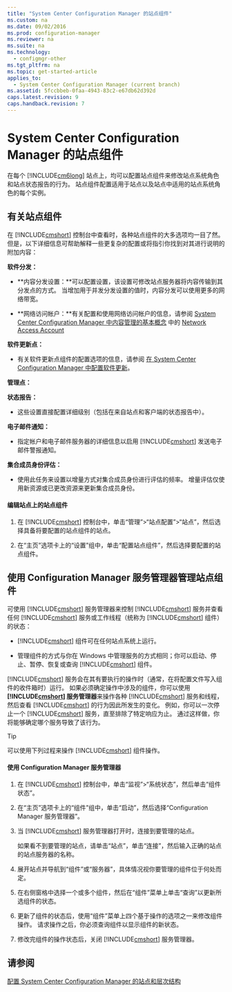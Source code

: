```yaml
---
title: "System Center Configuration Manager 的站点组件"
ms.custom: na
ms.date: 09/02/2016
ms.prod: configuration-manager
ms.reviewer: na
ms.suite: na
ms.technology: 
  - configmgr-other
ms.tgt_pltfrm: na
ms.topic: get-started-article
applies_to: 
  - System Center Configuration Manager (current branch)
ms.assetid: 5fccbbeb-0faa-4943-83c2-e67db62d392d
caps.latest.revision: 9
caps.handback.revision: 7
---
```

# System Center Configuration Manager 的站点组件
在每个 [!INCLUDE[cm6long](../LocTest/includes/cm6long_md.md)] 站点上，均可以配置站点组件来修改站点系统角色和站点状态报告的行为。 站点组件配置适用于站点以及站点中适用的站点系统角色的每个实例。  
  
## 有关站点组件  
 在 [!INCLUDE[cmshort](../LocTest/includes/cmshort_md.md)] 控制台中查看时，各种站点组件的大多选项均一目了然。 但是，以下详细信息可帮助解释一些更复杂的配置或将指引你找到对其进行说明的附加内容：  
  
 **软件分发：**  
  
-   **内容分发设置：**可以配置设置，该设置可修改站点服务器将内容传输到其分发点的方式。 当增加用于并发分发设置的值时，内容分发可以使用更多的网络带宽。  
  
-   **网络访问帐户：**有关配置和使用网络访问帐户的信息，请参阅 [System Center Configuration Manager 中内容管理的基本概念](../LocTest/Fundamental-concepts-for-content-management-in-System-Center-Configuration-Manager.md) 中的 [Network Access Account](../LocTest/Fundamental-concepts-for-content-management-in-System-Center-Configuration-Manager.md#bkmk_NAA)  
  
 **软件更新点：**  
  
-   有关软件更新点组件的配置选项的信息，请参阅 [在 System Center Configuration Manager 中配置软件更新](../LocTest/Configure-software-updates-in-System-Center-Configuration-Manager.md)。  
  
 **管理点：**  
  
 **状态报告：**  
  
-   这些设置直接配置详细级别（包括在来自站点和客户端的状态报告中）。  
  
 **电子邮件通知：**  
  
-   指定帐户和电子邮件服务器的详细信息以启用 [!INCLUDE[cmshort](../LocTest/includes/cmshort_md.md)] 发送电子邮件警报通知。  
  
 **集合成员身份评估：**  
  
-   使用此任务来设置以增量方式对集合成员身份进行评估的频率。 增量评估仅使用新资源或已更改资源来更新集合成员身份。  
  
#### 编辑站点上的站点组件  
  
1.  在 [!INCLUDE[cmshort](../LocTest/includes/cmshort_md.md)] 控制台中，单击“管理”\>“站点配置”\>“站点”，然后选择具备将要配置的站点组件的站点。  
  
2.  在“主页”选项卡上的“设置”组中，单击“配置站点组件”，然后选择要配置的站点组件。  
  
##  <a name="BKMK_ServiceMgr"></a> 使用 Configuration Manager 服务管理器管理站点组件  
 可使用 [!INCLUDE[cmshort](../LocTest/includes/cmshort_md.md)] 服务管理器来控制 [!INCLUDE[cmshort](../LocTest/includes/cmshort_md.md)] 服务并查看任何 [!INCLUDE[cmshort](../LocTest/includes/cmshort_md.md)] 服务或工作线程（统称为 [!INCLUDE[cmshort](../LocTest/includes/cmshort_md.md)] 组件）的状态：  
  
-   [!INCLUDE[cmshort](../LocTest/includes/cmshort_md.md)] 组件可在任何站点系统上运行。  
  
-   管理组件的方式与你在 Windows 中管理服务的方式相同；你可以启动、停止、暂停、恢复或查询 [!INCLUDE[cmshort](../LocTest/includes/cmshort_md.md)] 组件。  
  
 [!INCLUDE[cmshort](../LocTest/includes/cmshort_md.md)] 服务会在其有要执行的操作时（通常，在将配置文件写入组件的收件箱时）运行。 如果必须确定操作中涉及的组件，你可以使用 **[!INCLUDE[cmshort](../LocTest/includes/cmshort_md.md)] 服务管理器**来操作各种 [!INCLUDE[cmshort](../LocTest/includes/cmshort_md.md)] 服务和线程，然后查看 [!INCLUDE[cmshort](../LocTest/includes/cmshort_md.md)] 的行为因此所发生的变化。 例如，你可以一次停止一个 [!INCLUDE[cmshort](../LocTest/includes/cmshort_md.md)] 服务，直至排除了特定响应为止。 通过这样做，你将能够确定哪个服务导致了该行为。  
  
> [!TIP]  
>  可以使用下列过程来操作 [!INCLUDE[cmshort](../LocTest/includes/cmshort_md.md)] 组件操作。  
  
#### 使用 Configuration Manager 服务管理器  
  
1.  在 [!INCLUDE[cmshort](../LocTest/includes/cmshort_md.md)] 控制台中，单击“监视”\>“系统状态”，然后单击“组件状态”。  
  
2.  在“主页”选项卡上的“组件”组中，单击“启动”，然后选择“Configuration Manager 服务管理器”。  
  
3.  当 [!INCLUDE[cmshort](../LocTest/includes/cmshort_md.md)] 服务管理器打开时，连接到要管理的站点。  
  
     如果看不到要管理的站点，请单击“站点”，单击“连接”，然后输入正确的站点的站点服务器的名称。  
  
4.  展开站点并导航到“组件”或“服务器”，具体情况视你要管理的组件位于何处而定。  
  
5.  在右侧窗格中选择一个或多个组件，然后在“组件”菜单上单击“查询”以更新所选组件的状态。  
  
6.  更新了组件的状态后，使用“组件”菜单上四个基于操作的选项之一来修改组件操作。 请求操作之后，你必须查询组件以显示组件的新状态。  
  
7.  修改完组件的操作状态后，关闭 [!INCLUDE[cmshort](../LocTest/includes/cmshort_md.md)] 服务管理器。  
  
## 请参阅  
 [配置 System Center Configuration Manager 的站点和层次结构](../LocTest/Configure-sites-and-hierarchies-for-System-Center-Configuration-Manager.md)